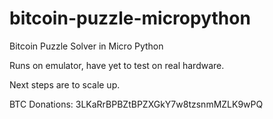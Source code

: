 # bitcoin-puzzle-micropython
Bitcoin Puzzle Solver in Micro Python

Runs on emulator, have yet to test on real hardware.

Next steps are to scale up.

BTC Donations: 3LKaRrBPBZtBPZXGkY7w8tzsnmMZLK9wPQ
